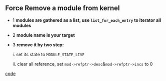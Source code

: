 ## Force Remove a module from kernel

* 1 **modules are gathered as a list, use `list_for_each_entry` to iterator all modules**

* 2 **module name is your target**

* 3 **remove it by two step:**

	 i. set its state to `MODULE_STATE_LIVE`

	ii. clear all reference, set `mod->refptr->desc`&`mod->refptr->incs` to 0

[code](https://github.com/jiexray/Linux-Kernel-Study/blob/master/module_remove/mymod.c)
